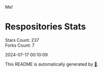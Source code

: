 Me!

# Respositories Stats
Stars Count: 237  
Forks Count: 7

2024-07-17 00:10:09  

This README is automatically generated by [🐰](https://github.com/rnitta/rnitta).
